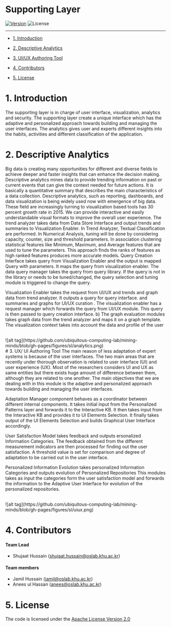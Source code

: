 # Supporting Layer 

<!-- make your own badges from here: http://shields.io/ -->
[![Version](https://img.shields.io/badge/SL-2.5-lightgrey.svg)](http://www.miningminds.re.kr/approach/)
![License](https://img.shields.io/badge/Apache%20License%20-Version%202.0-yellowgreen.svg)

--------------------------

<!-- Update the list and the main body. -->


- [1. Introduction](#1-introduction)
	
- [2. Descriptive Analytics](#2-descriptive-analytics)
   
- [3. UI/UX Authoring Tool](#3-ux-ui-authoring-tool)

- [4. Contributors](#4-contributors)

- [5. License](#5-license)

<!-- Main Body of the Document -->


# 1. Introduction

The supporting layer is in charge of user interface, visualization, analytics and security. The supporting layer create a unique interface which has the adaptive and personalized approach towards building and managing the user interfaces. The analytics gives user and experts different insights into the habits, activities and different classification of the application. 

# 2. Descriptive Analytics

Big data is creating many opportunities for different and diverse fields to achieve deeper and faster insights that can enhance the decision making. 
Descriptive analytics mines data to provide trending information on past or current events that can give the context needed for future actions. It is basically a quantitative summary that describes the main characteristics of a data collection. 
Descriptive analytics, such as reporting, dashboards, and data visualization is being widely used now with emergence of big data.
These field are increasingly turning to visualization based tools has 30 percent growth rate in 2015. We can provide interactive and easily understandable visual formats to improve the overall user experience. The trend analyzer takes data from Data Store Interface and output trends and summaries to Visualization Enabler.  In Trend Analyzer, Textual Classification are performed. In Numerical Analysis, tuning will be done by considering capacity, counter, size and threshold parameters. In association clustering statistical features like Minimum, Maximum, and Average features that are used to tune the parameters. This approach finds the ranks of features as high ranked features produces more accurate models.
Query Creation Interface takes query from Visualization Enabler and the output is mapped Query with parameters. It maps the query from visualization enabler. The data query manager takes the query from query library. If the query is not in the library or needs to be tuned/changed, the query selection and tuning module is triggered to change the query. 

Visualization Enabler takes the request from UI/UX and trends and graph data from trend analyzer. It outputs a query for query interface.  and summaries and graphs for UI/UX curation . The visualization enabler has a request manager which forwards the query from UI/UX module. This query is then passed to query creation interface. b) The graph evaluation modules takes graph data from the trend analyzer and maps it on a graph template. The visualization context takes into account the data and profile of the user

<br>
![alt tag](https://github.com/ubiquitous-computing-lab/mining-minds/blob/gh-pages/figures/sl/analytics.png)
<br>
# 3. UX/ UI Authoring Tool	
The main reason of less adaptation of expert systems is because of the user interfaces. The two main areas that are recently under thorough observation is related to user interface (UI) and user experience (UX).  Most of the researchers considers UI and UX as same entities but there exists huge amount of difference between them, although they are related to one another. The main objectives that we are dealing with in this module is the adaptive and personalized approach towards building and managing the user interfaces.

Adaptation Manager component behaves as a coordinator between different internal components. It takes initial input from the Personalized Patterns layer and forwards it to the Interactive KB. It then takes input from the Interactive KB and provides it to UI Elements Selection. It finally takes output of the UI Elements Selection and builds Graphical User Interface accordingly.

User Satisfaction Model takes feedback and outputs ersonalized Information Categories. The feedback obtained from the different measurement indicators are then processed for finding out the user satisfaction. A threshold value is set for comparison and degree of adaptation to be carried out in the user interface.

Personalized Information Evolution takes personalized Information Categories and outputs evolution of Personalized Repositories 
This modules takes as input the categories form the user satisfaction model and forwards the information to the Adaptive User Interface for evolution of the personalized repositories.

<br>
![alt tag](https://github.com/ubiquitous-computing-lab/mining-minds/blob/gh-pages/figures/sl/uiux.png)
<br>

# 4. Contributors

#### Team Lead 

- Shujaat Hussain (shujaat.hussain@oslab.khu.ac.kr)

#### Team members 

- Jamil Hussain (jamil@oslab.khu.ac.kr)
- Anees ul Hassan (anees@oslab.khu.ac.kr)

# 5. License

The code is licensed under the [Apache License Version 2.0](http://www.apache.org/licenses/LICENSE-2.0)
<br>
 


